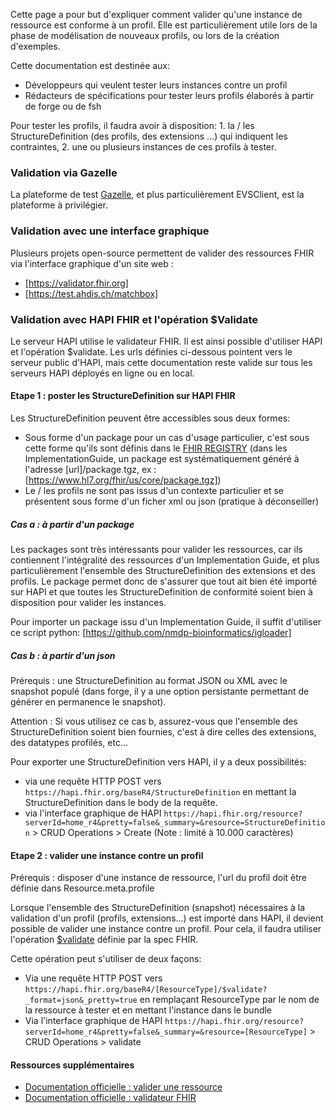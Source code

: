 Cette page a pour but d'expliquer comment valider qu'une instance de ressource est conforme à un profil. Elle est particulièrement utile lors de la phase de modélisation de nouveaux profils, ou lors de la création d'exemples.

Cette documentation est destinée aux:

* Développeurs qui veulent tester leurs instances contre un profil
* Rédacteurs de spécifications pour tester leurs profils élaborés à partir de forge ou de fsh

Pour tester les profils, il faudra avoir à disposition: 1. la / les StructureDefinition (des profils, des extensions ...) qui indiquent les contraintes, 2. une ou plusieurs instances de ces profils à tester.


### Validation via Gazelle

La plateforme de test [Gazelle](https://interop.esante.gouv.fr/), et plus particulièrement EVSClient, est la plateforme à privilégier.

### Validation avec une interface graphique

Plusieurs projets open-source permettent de valider des ressources FHIR via l'interface graphique d'un site web :

* [https://validator.fhir.org]
* [https://test.ahdis.ch/matchbox]

### Validation avec HAPI FHIR et l'opération $Validate

Le serveur HAPI utilise le validateur FHIR. Il est ainsi possible d'utiliser HAPI et l'opération $validate. Les urls définies ci-dessous pointent vers le serveur public d'HAPI, mais cette documentation reste valide sur tous les serveurs HAPI déployés en ligne ou en local.

#### Etape 1 : poster les StructureDefinition sur HAPI FHIR

Les StructureDefinition peuvent être accessibles sous deux formes:

* Sous forme d'un package pour un cas d'usage particulier, c'est sous cette forme qu'ils sont définis dans le [FHIR REGISTRY](https://registry.fhir.org/) (dans les ImplementationGuide, un package est systématiquement généré à l'adresse [url]/package.tgz, ex : [https://www.hl7.org/fhir/us/core/package.tgz])
* Le / les profils ne sont pas issus d'un contexte particulier et se présentent sous forme d'un ficher xml ou json (pratique à déconseiller)

##### Cas a : à partir d'un package

Les packages sont très intéressants pour valider les ressources, car ils contiennent l'intégralité des ressources d'un Implementation Guide, et plus particulièrement l'ensemble des StructureDefinition des extensions et des profils.
Le package permet donc de s'assurer que tout ait bien été importé sur HAPI et que toutes les StructureDefinition de conformité soient bien à disposition pour valider les instances.

Pour importer un package issu d'un Implementation Guide, il suffit d'utiliser ce script python:
[https://github.com/nmdp-bioinformatics/igloader]

##### Cas b : à partir d'un json

Prérequis : une StructureDefinition au format JSON ou XML avec le snapshot populé (dans forge, il y a une option persistante permettant de générer en permanence le snapshot).

Attention : Si vous utilisez ce cas b, assurez-vous que l'ensemble des StructureDefinition soient bien fournies, c'est à dire celles des extensions, des datatypes profilés, etc...

Pour exporter une StructureDefinition vers HAPI, il y a deux possibilités:

* via une requête HTTP POST vers ```https://hapi.fhir.org/baseR4/StructureDefinition``` en mettant la StructureDefinition dans le body de la requête.
* via l'interface graphique de HAPI ```https://hapi.fhir.org/resource?serverId=home_r4&pretty=false&_summary=&resource=StructureDefinition``` > CRUD Operations > Create (Note : limité à 10.000 caractères)

#### Etape 2 : valider une instance contre un profil

Prérequis : disposer d'une instance de ressource, l'url du profil doit être définie dans Resource.meta.profile

Lorsque l'ensemble des StructureDefinition (snapshot) nécessaires à la validation d'un profil (profils, extensions...) est importé dans HAPI, il devient possible de valider une instance contre un profil.
Pour cela, il faudra utiliser l'opération [$validate](https://www.hl7.org/fhir/resource-operation-validate.html) définie par la spec FHIR.

Cette opération peut s'utiliser de deux façons:

* Via une requête HTTP POST vers ```https://hapi.fhir.org/baseR4/[ResourceType]/$validate?_format=json&_pretty=true``` en remplaçant ResourceType par le nom de la ressource à tester et en mettant l'instance dans le bundle
* Via l'interface graphique de HAPI ```https://hapi.fhir.org/resource?serverId=home_r4&pretty=false&_summary=&resource=[ResourceType]``` > CRUD Operations > validate

#### Ressources supplémentaires

* [Documentation officielle : valider une ressource](https://confluence.hl7.org/pages/viewpage.action?pageId=35718864#ProfileTooling-ValidatingResourcesagainstProfiles)
* [Documentation officielle : validateur FHIR](https://confluence.hl7.org/display/FHIR/Using+the+FHIR+Validator)